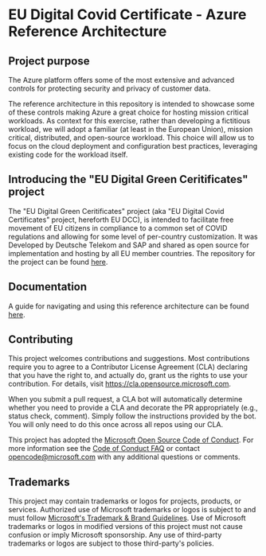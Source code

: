 # EU Digital Covid Certificate - Azure Reference Architecture

## Project purpose
The Azure platform offers some of the most extensive and advanced controls for protecting security and privacy of customer data.

The reference architecture in this repository is intended to showcase some of these controls making Azure a great choice for hosting mission critical workloads. As context for this exercise, rather than developing a fictitious workload, we will adopt a familiar (at least in the European Union), mission critical, distributed, and open-source workload. This choice will allow us to focus on the cloud deployment and configuration best practices, leveraging existing code for the workload itself.

## Introducing the "EU Digital Green Ceritificates" project
The "EU Digital Green Ceritificates" project (aka "EU Digital Covid Certificates" project, hereforth EU DCC), is intended to facilitate free movement of EU citizens in compliance to a common set of COVID regulations and allowing for some level of per-country customization. It was Developed by Deutsche Telekom and SAP and shared as open source for implementation and hosting by all EU member countries. The repository for the project can be found [here](https://github.com/eu-digital-green-certificates/dgc-overview).

## Documentation
A guide for navigating and using this reference architecture can be found [here](https://symmetrical-eureka-325a8bfe.pages.github.io/).


## Contributing

This project welcomes contributions and suggestions.  Most contributions require you to agree to a
Contributor License Agreement (CLA) declaring that you have the right to, and actually do, grant us
the rights to use your contribution. For details, visit https://cla.opensource.microsoft.com.

When you submit a pull request, a CLA bot will automatically determine whether you need to provide
a CLA and decorate the PR appropriately (e.g., status check, comment). Simply follow the instructions
provided by the bot. You will only need to do this once across all repos using our CLA.

This project has adopted the [Microsoft Open Source Code of Conduct](https://opensource.microsoft.com/codeofconduct/).
For more information see the [Code of Conduct FAQ](https://opensource.microsoft.com/codeofconduct/faq/) or
contact [opencode@microsoft.com](mailto:opencode@microsoft.com) with any additional questions or comments.

## Trademarks

This project may contain trademarks or logos for projects, products, or services. Authorized use of Microsoft
trademarks or logos is subject to and must follow
[Microsoft's Trademark & Brand Guidelines](https://www.microsoft.com/en-us/legal/intellectualproperty/trademarks/usage/general).
Use of Microsoft trademarks or logos in modified versions of this project must not cause confusion or imply Microsoft sponsorship.
Any use of third-party trademarks or logos are subject to those third-party's policies.
